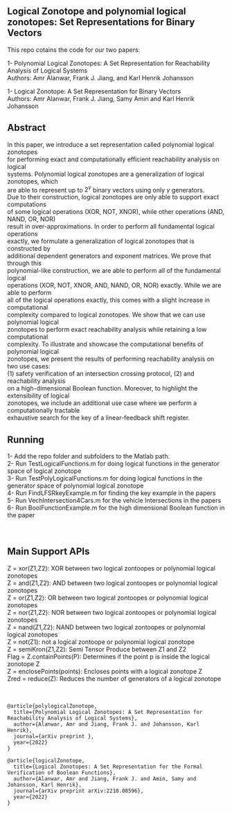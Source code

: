 
## Logical Zonotope and polynomial logical zonotopes: Set Representations for Binary Vectors

This repo cotains the code for our two papers: <br />

1- Polynomial Logical Zonotopes: A Set Representation for Reachability Analysis of Logical Systems <br />
Authors: Amr Alanwar, Frank J. Jiang, and Karl Henrik Johansson  <br />

1- Logical Zonotope: A Set Representation for Binary Vectors <br />
Authors: Amr Alanwar, Frank J. Jiang, Samy Amin and Karl Henrik Johansson  <br />


## Abstract
In this paper, we introduce a set representation called polynomial logical zonotopes<br />
 for performing exact and computationally efficient reachability analysis on logical <br />
systems. Polynomial logical zonotopes are a generalization of logical zonotopes, which <br />
are able to represent up to $2^\gamma$ binary vectors using only $\gamma$ generators. <br />
Due to their construction, logical zonotopes are only able to support exact computations<br />
 of some logical operations (XOR, NOT, XNOR), while other operations (AND, NAND, OR, NOR)<br />
 result in over-approximations. In order to perform all fundamental logical operations <br />
exactly, we formulate a generalization of logical zonotopes that is constructed by <br />
additional dependent generators and exponent matrices. We prove that through this <br />
polynomial-like construction, we are able to perform all of the fundamental logical <br />
operations  (XOR, NOT, XNOR, AND, NAND, OR, NOR) exactly. While we are able to perform <br />
all of the logical operations exactly, this comes with a slight increase in computational<br />
 complexity compared to logical zonotopes. We show that we can use polynomial logical <br />
zonotopes to perform exact reachability analysis while retaining a low computational <br />
complexity. To illustrate and showcase the computational benefits of polynomial logical <br />
zonotopes, we present the results of performing reachability analysis on two use cases: <br />
(1) safety verification of an intersection crossing protocol, (2) and reachability analysis <br />
on a high-dimensional Boolean function. Moreover, to highlight the extensibility of logical <br />
zonotopes, we include an additional use case where we perform a computationally tractable <br />
exhaustive search for the key of a linear-feedback shift register.

## Running 
1- Add the repo folder and subfolders to the Matlab path.  <br />
2- Run TestLogicalFunctions.m for doing logical functions in the generator space of logical zonotope <br />
3- Run TestPolyLogicalFunctions.m for doing logical functions in the generator space of polynomial logical zonotope <br />
4- Run FindLFSRkeyExample.m for finding the key example in the papers  <br />
5- Run VechIntersection4Cars.m for the vehicle Intersections in the papers <br />
6- Run BoolFunctionExample.m for the high dimensional Boolean function in the paper <br /><br /><br/> 

## Main Support APIs
Z = xor(Z1,Z2): XOR between two logical zontoopes or polynomial logical zonotopes <br />
Z = and(Z1,Z2): AND between two logical zontoopes or polynomial logical zonotopes <br />
Z = or(Z1,Z2): OR between two logical zontoopes or polynomial logical zonotopes <br />
Z = nor(Z1,Z2): NOR between two logical zontoopes or polynomial logical zonotopes <br />
Z = nand(Z1,Z2): NAND between two logical zontoopes or polynomial logical zonotopes <br />
Z = not(Z1): not a logical zontoope or polynomial logical zonotope <br />
Z = semiKron(Z1,Z2): Semi Tensor Produce between Z1 and Z2 <br />
Flag = Z.containPoints(P): Determines if the point p is inside the logical zonotope Z <br />
Z = enclosePoints(points): Encloses points with a logical zonotope Z <br />
Zred = reduce(Z): Reduces the number of generators of a logical zonotope  <br />
<br /><br />


```
@article{polylogicalZonotope,
  title={Polynomial Logical Zonotopes: A Set Representation for Reachability Analysis of Logical Systems},
  author={Alanwar, Amr and Jiang, Frank J. and Johansson, Karl Henrik},
  journal={arXiv preprint },
  year={2022}
}
```

```
@article{logicalZonotope,
  title={Logical Zonotopes: A Set Representation for the Formal Verification of Boolean Functions},
  author={Alanwar, Amr and Jiang, Frank J. and Amin, Samy and Johansson, Karl Henrik},
  journal={arXiv preprint arXiv:2210.08596},
  year={2022}
}
```
